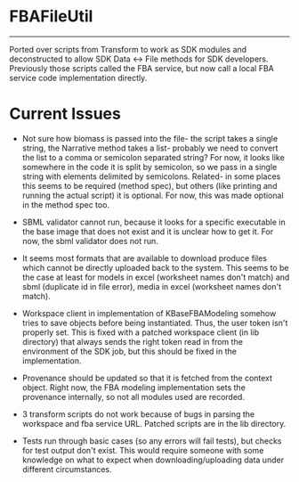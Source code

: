 # FBAFileUtil
---

Ported over scripts from Transform to work as SDK modules and deconstructed to allow SDK Data <-> File methods
for SDK developers.  Previously those scripts called the FBA service, but now call a local FBA service code
implementation directly.


Current Issues
================

 - Not sure how biomass is passed into the file- the script takes a single string, the Narrative method takes
   a list- probably we need to convert the list to a comma or semicolon separated string?  For now, it looks
   like somewhere in the code it is split by semicolon, so we pass in a single string with elements delimited
   by semicolons.  Related- in some places this seems to be required (method spec), but others (like printing
   and running the actual script) it is optional.  For now, this was made optional in the method spec too.

 - SBML validator cannot run, because it looks for a specific executable in the base image that does not exist
   and it is unclear how to get it.  For now, the sbml validator does not run.

 - It seems most formats that are available to download produce files which cannot be directly uploaded back
   to the system.  This seems to be the case at least for models in excel (worksheet names don't match) and 
   sbml (duplicate id in file error), media in excel (worksheet names don't match).  

 - Workspace client in implementation of KBaseFBAModeling somehow tries to save objects before being instantiated.
   Thus, the user token isn't properly set.  This is fixed with a patched workspace client (in lib directory) that
   always sends the right token read in from the environment of the SDK job, but this should be fixed in the
   implementation.

 - Provenance should be updated so that it is fetched from the context object.  Right now, the FBA modeling
   implementation sets the provenance internally, so not all modules used are recorded.

 - 3 transform scripts do not work because of bugs in parsing the workspace and fba service URL.  Patched
   scripts are in the lib directory.

 - Tests run through basic cases (so any errors will fail tests), but checks for test output don't exist.  This
   would require someone with some knowledge on what to expect when downloading/uploading data under different
   circumstances.